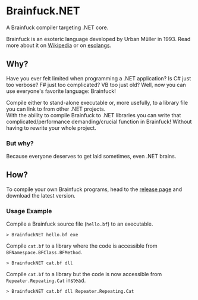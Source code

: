 # Brainfuck.NET

A Brainfuck compiler targeting .NET core.

Brainfuck is an esoteric language developed by Urban Müller in 1993. Read more
about it on [Wikipedia](https://wikipedia.org/wiki/Brainfuck) or on
[esolangs](https://esolangs.org/wiki/Brainfuck).

## Why?

Have you ever felt limited when programming a .NET application? Is C# just too
verbose? F# just too complicated? VB too just old? Well, now you can use
everyone's favorite language: Brainfuck!

Compile either to stand-alone executable or, more usefully, to a library file
you can link to from other .NET projects.  
With the ability to compile Brainfuck to .NET libraries you can write that
complicated/performance demanding/crucial function in Brainfuck! Without having
to rewrite your whole project.

### But why?

Because everyone deserves to get laid sometimes, even .NET brains.

## How?

To compile your own Brainfuck programs, head to the [release page](./releases)
and download the latest version.

### Usage Example

Compile a Brainfuck source file (`hello.bf`) to an executable.
```
> BrainfuckNET hello.bf exe
```

Compile `cat.bf` to a library where the code is accessible from
`BFNamespace.BFClass.BFMethod`.
```
> BrainfuckNET cat.bf dll
```

Compile `cat.bf` to a library but the code is now accessible from
`Repeater.Repeating.Cat` instead.
```
> BrainfuckNET cat.bf dll Repeater.Repeating.Cat
```